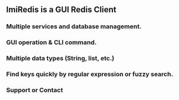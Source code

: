## ImiRedis is a GUI Redis Client



### Multiple services and database management.
### GUI operation & CLI command.
### Multiple data types (String, list, etc.)
### Find keys quickly by regular expression or fuzzy search.

### Support or Contact


